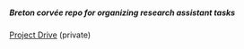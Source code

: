 ##### Breton corvée repo for organizing research assistant tasks

[Project Drive](https://drive.google.com/open?id=1TdoNIHcdx4n9cI7mMTMwQacBABdtOuhkHeOZPs6fEkI) (private)
